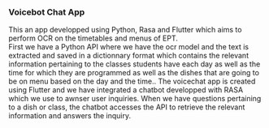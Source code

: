 ### Voicebot Chat App

This an app developped using Python, Rasa and Flutter which aims to perform OCR on the timetables and menus of EPT.<br/>
First we have a Python API where we have the ocr model and the text is extracted and saved in a dictionnary format which contains the relevant information pertaining 
to the classes students have each day as well as the time for which they are programmed as well as the dishes that are going to be on menu based on the day and the time..
The voicechat app is created using Flutter and we have integrated a chatbot developped with RASA which we use to awnser user inquiries.
When we have questions pertaining to a dish or class, the chatbot accesses the API to retrieve the relevant information and answers the inquiry.
